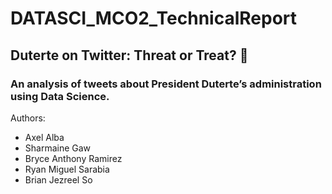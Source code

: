 # DATASCI_MCO2_TechnicalReport
## Duterte on Twitter: Threat or Treat? 🤔
### An analysis of tweets about President Duterte’s administration using Data Science.
Authors:
- Axel Alba
- Sharmaine Gaw
- Bryce Anthony Ramirez
- Ryan Miguel Sarabia
- Brian Jezreel So
